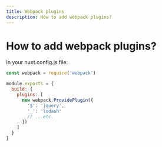 ```yaml
---
title: Webpack plugins
description: How to add webpack plugins?
---
```


# How to add webpack plugins?

In your nuxt.config.js file:

```js
const webpack = require('webpack')

module.exports = {
  build: {
    plugins: [
      new webpack.ProvidePlugin({
        '$': 'jquery',
        '_': 'lodash'
        // ...etc.
      })
    ]
  }
}
```
